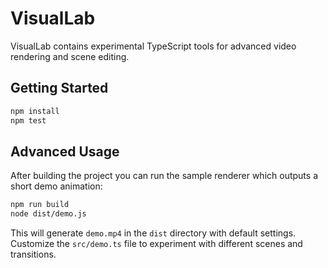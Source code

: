 # VisualLab

VisualLab contains experimental TypeScript tools for advanced video rendering and scene editing.

## Getting Started

```bash
npm install
npm test
```

## Advanced Usage

After building the project you can run the sample renderer which outputs a short demo animation:

```bash
npm run build
node dist/demo.js
```

This will generate `demo.mp4` in the `dist` directory with default settings. Customize the `src/demo.ts` file to experiment with different scenes and transitions.
